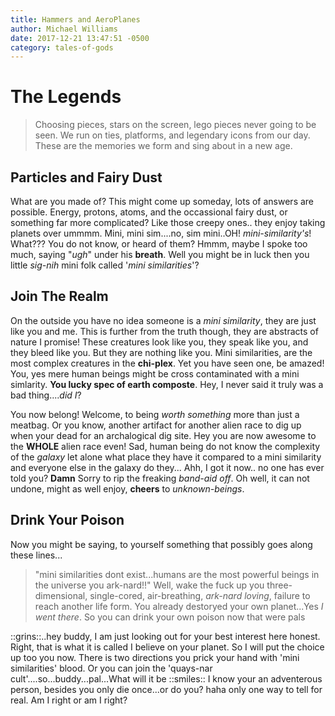 ```yaml
---
title: Hammers and AeroPlanes
author: Michael Williams
date: 2017-12-21 13:47:51 -0500
category: tales-of-gods
---
```

# The Legends

> Choosing pieces, stars on the screen, lego pieces never going to be seen. We run on ties, platforms, and legendary icons from our day. These are the memories we form and sing about in a new age.

## Particles and Fairy Dust

What are you made of? This might come up someday, lots of answers are possible. Energy, protons, atoms, and the occassional fairy dust, or something far more complicated? Like those creepy ones.. they enjoy taking planets over ummmm. Mini, mini sim....no, sim mini..OH! _mini-similarity's_!  What??? You do not know, or heard of them? Hmmm, maybe I spoke too much, saying "_ugh_" under his **breath**. Well you might be in luck then you little _sig-nih_ mini folk called '_mini similarities_'?

## Join The Realm

On the outside you have no idea someone is a _mini similarity_, they are just like you and me. This is further from the truth though, they are abstracts of nature I promise! These creatures look like you, they speak like you, and they bleed like you. But they are nothing like you. Mini similarities, are the most complex creatures in the **chi-plex**. Yet you have seen one, be amazed! You, yes mere human beings might be cross contaminated with a mini simlarity. **You lucky spec of earth composte**. Hey, I never said it truly was a bad thing...._did I_?

You now belong! Welcome, to being _worth something_ more than just a meatbag. Or you know, another artifact for another alien race to dig up when your dead for an archalogical dig site. Hey you are now awesome to the **WHOLE** alien race even! Sad, human being do not know the complexity of the _galaxy_ let alone what place they have it compared to a mini similarity and everyone else in the galaxy do they... Ahh, I got it now.. no one has ever told you? **Damn** Sorry to rip the freaking _band-aid off_. Oh well, it can not undone, might as well enjoy, **cheers** to _unknown-beings_.

## Drink Your Poison

Now you might be saying, to yourself something that possibly goes along these lines...
> "mini similarities dont exist...humans are the most powerful beings in the universe you ark-nard!!"
Well, wake the fuck up you three-dimensional, single-cored, air-breathing, _ark-nard loving_, failure to reach another life form. You already destoryed your own planet...Yes _I went there_. So you can drink your own poison now that were pals

::grins::..hey buddy, I am just looking out for your best interest here honest. Right, that is what it is called I believe on your planet. So I will put the choice up too you now. There is two directions you prick your hand with 'mini similarities' blood. Or you can join the 'quays-nar cult'....so...buddy...pal...What will it be ::smiles:: I know your an adventerous person, besides you only die once...or do you? haha only one way to tell for real. Am I right or am I right?